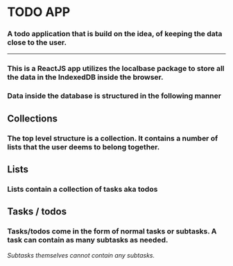# **TODO APP**

### A todo application that is build on the idea, of keeping the data close to the user.

---

### This is a **ReactJS** app utilizes the **localbase** package to store all the data in the IndexedDB inside the browser.

### Data inside the database is structured in the following manner

## Collections

### The top level structure is a **collection**. It contains a number of **lists** that the user deems to belong together.

## Lists

### Lists contain a collection of **tasks** aka **todos**

## Tasks / todos

### **Tasks/todos** come in the form of normal **tasks** or **subtasks**. A task can contain as many **subtasks** as needed. 

*Subtasks themselves cannot contain any subtasks.*